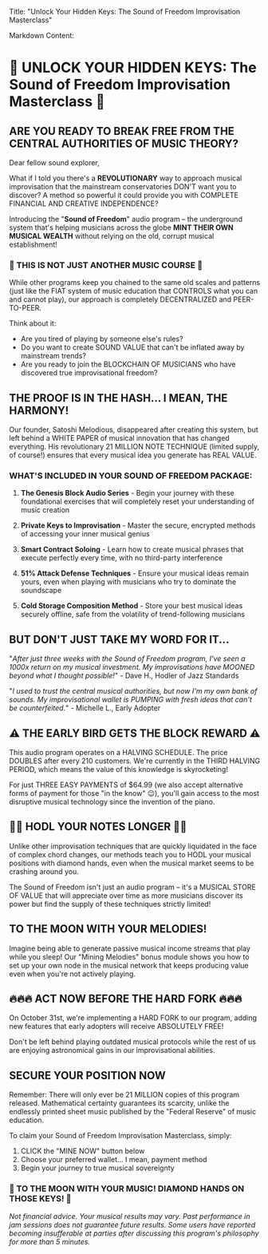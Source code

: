 Title: "Unlock Your Hidden Keys: The Sound of Freedom Improvisation Masterclass"

Markdown Content:
# 🎵 UNLOCK YOUR HIDDEN KEYS: The Sound of Freedom Improvisation Masterclass 🎵

## ARE YOU READY TO BREAK FREE FROM THE CENTRAL AUTHORITIES OF MUSIC THEORY?

Dear fellow sound explorer,

What if I told you there's a **REVOLUTIONARY** way to approach musical improvisation that the mainstream conservatories DON'T want you to discover? A method so powerful it could provide you with COMPLETE FINANCIAL AND CREATIVE INDEPENDENCE?

Introducing the "**Sound of Freedom**" audio program – the underground system that's helping musicians across the globe **MINT THEIR OWN MUSICAL WEALTH** without relying on the old, corrupt musical establishment!

### 🚨 THIS IS NOT JUST ANOTHER MUSIC COURSE 🚨

While other programs keep you chained to the same old scales and patterns (just like the FIAT system of music education that CONTROLS what you can and cannot play), our approach is completely DECENTRALIZED and PEER-TO-PEER.

Think about it:
- Are you tired of playing by someone else's rules?
- Do you want to create SOUND VALUE that can't be inflated away by mainstream trends?
- Are you ready to join the BLOCKCHAIN OF MUSICIANS who have discovered true improvisational freedom?

## THE PROOF IS IN THE HASH... I MEAN, THE HARMONY!

Our founder, Satoshi Melodious, disappeared after creating this system, but left behind a WHITE PAPER of musical innovation that has changed everything. His revolutionary 21 MILLION NOTE TECHNIQUE (limited supply, of course!) ensures that every musical idea you generate has REAL VALUE.

### WHAT'S INCLUDED IN YOUR SOUND OF FREEDOM PACKAGE:

1. **The Genesis Block Audio Series** - Begin your journey with these foundational exercises that will completely reset your understanding of music creation
   
2. **Private Keys to Improvisation** - Master the secure, encrypted methods of accessing your inner musical genius
   
3. **Smart Contract Soloing** - Learn how to create musical phrases that execute perfectly every time, with no third-party interference
   
4. **51% Attack Defense Techniques** - Ensure your musical ideas remain yours, even when playing with musicians who try to dominate the soundscape
   
5. **Cold Storage Composition Method** - Store your best musical ideas securely offline, safe from the volatility of trend-following musicians

## BUT DON'T JUST TAKE MY WORD FOR IT...

"*After just three weeks with the Sound of Freedom program, I've seen a 1000x return on my musical investment. My improvisations have MOONED beyond what I thought possible!*" - Dave H., Hodler of Jazz Standards

"*I used to trust the central musical authorities, but now I'm my own bank of sounds. My improvisational wallet is PUMPING with fresh ideas that can't be counterfeited.*" - Michelle L., Early Adopter

## ⚠️ THE EARLY BIRD GETS THE BLOCK REWARD ⚠️

This audio program operates on a HALVING SCHEDULE. The price DOUBLES after every 210 customers. We're currently in the THIRD HALVING PERIOD, which means the value of this knowledge is skyrocketing!

For just THREE EASY PAYMENTS of $64.99 (we also accept alternative forms of payment for those "in the know" 😉), you'll gain access to the most disruptive musical technology since the invention of the piano.

## 💎🙌 HODL YOUR NOTES LONGER 💎🙌

Unlike other improvisation techniques that are quickly liquidated in the face of complex chord changes, our methods teach you to HODL your musical positions with diamond hands, even when the musical market seems to be crashing around you.

The Sound of Freedom isn't just an audio program – it's a MUSICAL STORE OF VALUE that will appreciate over time as more musicians discover its power but find the supply of these techniques strictly limited!

## TO THE MOON WITH YOUR MELODIES!

Imagine being able to generate passive musical income streams that play while you sleep! Our "Mining Melodies" bonus module shows you how to set up your own node in the musical network that keeps producing value even when you're not actively playing.

## 🔥🔥🔥 ACT NOW BEFORE THE HARD FORK 🔥🔥🔥

On October 31st, we're implementing a HARD FORK to our program, adding new features that early adopters will receive ABSOLUTELY FREE!

Don't be left behind playing outdated musical protocols while the rest of us are enjoying astronomical gains in our improvisational abilities.

## SECURE YOUR POSITION NOW

Remember: There will only ever be 21 MILLION copies of this program released. Mathematical certainty guarantees its scarcity, unlike the endlessly printed sheet music published by the "Federal Reserve" of music education.

To claim your Sound of Freedom Improvisation Masterclass, simply:
1. CLICK the "MINE NOW" button below
2. Choose your preferred wallet... I mean, payment method
3. Begin your journey to true musical sovereignty

### 🎵 TO THE MOON WITH YOUR MUSIC! DIAMOND HANDS ON THOSE KEYS! 🎵

*Not financial advice. Your musical results may vary. Past performance in jam sessions does not guarantee future results. Some users have reported becoming insufferable at parties after discussing this program's philosophy for more than 5 minutes.*